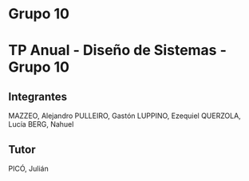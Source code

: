 # Grupo 10
# TP Anual - Diseño de Sistemas - Grupo 10

## Integrantes
MAZZEO, Alejandro
PULLEIRO, Gastón
LUPPINO, Ezequiel
QUERZOLA, Lucía
BERG, Nahuel

## Tutor
PICÓ, Julián
